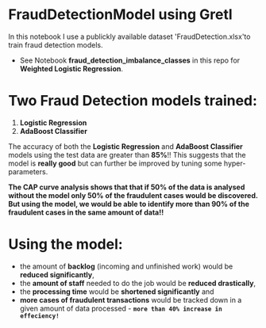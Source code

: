 # FraudDetectionModel using Gretl

In this notebook I use a publickly available dataset 'FraudDetection.xlsx'to train fraud detection models.

* See Notebook **fraud_detection_imbalance_classes** in this repo for **Weighted Logistic Regression**.

# Two Fraud Detection models trained:
1. **Logistic Regression**  
2. **AdaBoost Classifier** 

The accuracy of both the **Logistic Regression** and **AdaBoost Classifier** models using the test data are greater than **85%**!! This suggests that the model is **really good** but can further be improved by tuning some hyper-parameters.

**The CAP curve analysis shows that that if 50% of the data is analysed without the model only 50% of the fraudulent cases would be discovered. But using the model, we would be able to identify more than 90% of the fraudulent cases in the same amount of data!!** 

# Using the model: 
* the amount of **backlog** (incoming and unfinished work) would be **reduced significantly**, 
* the **amount of staff** needed to do the job would be **reduced drastically**, 
* the **processing time** would be **shortened significantly** and 
* **more cases of fraudulent transactions** would be tracked down in a given amount of data processed - **`more than 40% increase in effeciency!`**
